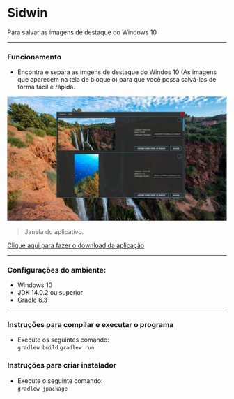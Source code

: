 # Sidwin
 Para salvar as imagens de destaque do Windows 10

---

### Funcionamento

- Encontra e separa as imgens de destaque do
  Windos 10 (As imagens que aparecem na tela de bloqueio) para que
  você possa salvá-las de forma fácil e rápida.

![](readme-assets/Captura%20de%20tela%20-%20Sidwin.png)
> Janela do aplicativo.

[
  Clique aqui para fazer o download da aplicação
](https://github.com/lucas-daniel-sm/Sidwin/releases/tag/1.0.0/ "Release 1.0.0")

---

### Configurações do ambiente:

- Windows 10
- JDK 14.0.2 ou superior
- Gradle 6.3

---

### Instruções para compilar e executar o programa

- Execute os seguintes comando:<br>
  ``` gradlew build ```
  ``` gradlew run ```

### Instruções para criar instalador
- Execute o seguinte comando:<br>
  ``` gradlew jpackage ```